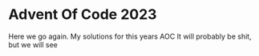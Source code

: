 # Advent Of Code 2023
Here we go again. My solutions for this years AOC
It will probably be shit, but we will see
